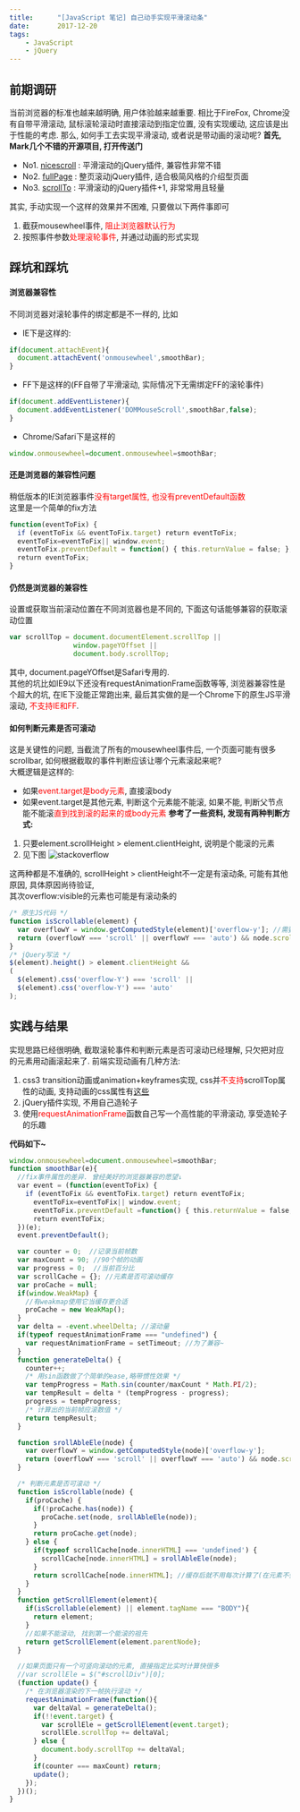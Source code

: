 ```yaml
---
title:      "[JavaScript 笔记] 自己动手实现平滑滚动条"
date:       2017-12-20
tags:
    - JavaScript
    - jQuery
---
```


## 前期调研
当前浏览器的标准也越来越明确, 用户体验越来越重要. 相比于FireFox, Chrome没有自带平滑滚动, 鼠标滚轮滚动时直接滚动到指定位置, 没有实现缓动, 这应该是出于性能的考虑. 那么, 如何手工去实现平滑滚动, 或者说是带动画的滚动呢?
**首先, Mark几个不错的开源项目, 打开传送门**
- No1. <a href="https://github.com/inuyaksa/jquery.nicescroll" target="_blank">nicescroll</a> : 平滑滚动的jQuery插件, 兼容性非常不错
- No2. <a href="https://github.com/alvarotrigo/fullPage.js" target="_blank">fullPage</a> : 整页滚动jQuery插件, 适合极简风格的介绍型页面
- No3. <a href="https://github.com/flesler/jquery.scrollTo" target="_blank">scrollTo</a> : 平滑滚动的jQuery插件+1, 非常常用且轻量

其实, 手动实现一个这样的效果并不困难, 只要做以下两件事即可
1. 截获mousewheel事件,<span style="color: #ff0000;"> 阻止浏览器默认行为</span>
2. 按照事件参数<span style="color: #ff0000;">处理滚轮事件</span>, 并通过动画的形式实现

## 踩坑和踩坑
#### 浏览器兼容性   
不同浏览器对滚轮事件的绑定都是不一样的, 比如
- IE下是这样的:
```js
if(document.attachEvent){
  document.attachEvent('onmousewheel',smoothBar);
}
```
- FF下是这样的(FF自带了平滑滚动, 实际情况下无需绑定FF的滚轮事件)
```js
if(document.addEventListener){
  document.addEventListener('DOMMouseScroll',smoothBar,false);
}
```
- Chrome/Safari下是这样的
```js
window.onmousewheel=document.onmousewheel=smoothBar;
```
#### 还是浏览器的兼容性问题  
稍低版本的IE浏览器事件<span style="color: #ff0000;">没有target属性, 也没有preventDefault函数</span>  
这里是一个简单的fix方法  
```js
function(eventToFix) {
  if (eventToFix && eventToFix.target) return eventToFix;
  eventToFix=eventToFix|| window.event;
  eventToFix.preventDefault = function() { this.returnValue = false; };
  return eventToFix;
}
```
#### 仍然是浏览器的兼容性  
设置或获取当前滚动位置在不同浏览器也是不同的, 下面这句话能够兼容的获取滚动位置   
```js
var scrollTop = document.documentElement.scrollTop || 
                window.pageYOffset || 
                document.body.scrollTop;
```
其中, document.pageYOffset是Safari专用的.   
其他的坑比如IE9以下还没有requestAnimationFrame函数等等, 浏览器兼容性是个超大的坑, 在IE下没能正常跑出来, 最后其实做的是一个Chrome下的原生JS平滑滚动, <span style="color: #ff0000;">不支持IE和FF</span>.  

#### 如何判断元素是否可滚动

这是关键性的问题, 当截流了所有的mousewheel事件后, 一个页面可能有很多scrollbar, 如何根据截取的事件判断应该让哪个元素滚起来呢?  
大概逻辑是这样的:  
- 如果<span style="color: #ff0000;">event.target是body元素</span>, 直接滚body
- 如果event.target是其他元素, 判断这个元素能不能滚, 如果不能, 判断父节点能不能滚<span style="color: #ff0000;">直到找到滚的起来的或body元素</span>
<strong>参考了一些资料, 发现有两种判断方式:</strong>  
1. 只要element.scrollHeight > element.clientHeight, 说明是个能滚的元素
2. 见下图
![stackoverflow](//filecdn.code2life.top/isScrollable.png)

这两种都是不准确的, scrollHeight > clientHeight不一定是有滚动条, 可能有其他原因, 具体原因尚待验证,  
其次overflow:visible的元素也可能是有滚动条的  
```js
/* 原生JS代码 */
function isScrollable(element) {
  var overflowY = window.getComputedStyle(element)['overflow-y']; //需要根据计算后的style判断而不能根据元素的css属性
  return (overflowY === 'scroll' || overflowY === 'auto') && node.scrollHeight > node.clientHeight;
}
/* jQuery写法 */
$(element).height() > element.clientHeight && 
( 
  $(element).css('overflow-Y') === 'scroll' || 
  $(element).css('overflow-Y') === 'auto'
);
```
## 实践与结果
实现思路已经很明确, 截取滚轮事件和判断元素是否可滚动已经理解, 只欠把对应的元素用动画滚起来了.
前端实现动画有几种方法:
1. css3 transition动画或animation+keyframes实现, css并<span style="color: #ff0000;">不支持</span>scrollTop属性的动画, 支持动画的css属性有<a href="//oli.jp/2010/css-animatable-properties/">这些</a>
2. jQuery插件实现, 不用自己造轮子  
3. 使用<span style="color: #ff0000;">requestAnimationFrame</span>函数自己写一个高性能的平滑滚动, 享受造轮子的乐趣  

  
**代码如下~**
```js
window.onmousewheel=document.onmousewheel=smoothBar;
function smoothBar(e){ 
  //fix事件属性的差异. 曾经美好的浏览器兼容的愿望↓
  var event = (function(eventToFix) {
    if (eventToFix && eventToFix.target) return eventToFix;
      eventToFix=eventToFix|| window.event;
      eventToFix.preventDefault =function() { this.returnValue = false; };
      return eventToFix;
  })(e);
  event.preventDefault();

  var counter = 0;  //记录当前帧数
  var maxCount = 90; //90个帧的动画
  var progress = 0;  //当前百分比
  var scrollCache = {}; //元素是否可滚动缓存
  var proCache = null;
  if(window.WeakMap) {
    //有weakmap使用它当缓存更合适
    proCache = new WeakMap();
  }
  var delta = -event.wheelDelta; //滚动量
  if(typeof requestAnimationFrame === "undefined") {
    var requestAnimationFrame = setTimeout; //为了兼容~
  }
  function generateDelta() {
    counter++;
    /* 用sin函数做了个简单的ease,略带惯性效果 */
    var tempProgress = Math.sin(counter/maxCount * Math.PI/2);
    var tempResult = delta * (tempProgress - progress);
    progress = tempProgress;
    /* 计算出的当前帧应滚数值 */
    return tempResult;
  }

  function srollAbleEle(node) {
    var overflowY = window.getComputedStyle(node)['overflow-y'];
    return (overflowY === 'scroll' || overflowY === 'auto') && node.scrollHeight > node.clientHeight;
  }

  /* 判断元素是否可滚动 */
  function isScrollable(node) {
    if(proCache) {
      if(!proCache.has(node)) {
        proCache.set(node, srollAbleEle(node));
      }
      return proCache.get(node);
    } else {
      if(typeof scrollCache[node.innerHTML] === 'undefined') {
        scrollCache[node.innerHTML] = srollAbleEle(node);
      }
      return scrollCache[node.innerHTML]; //缓存后就不用每次计算了(在元素不会动态改变属性的前提下)
    }
  }
  function getScrollElement(element){
    if(isScrollable(element) || element.tagName === "BODY"){
      return element;
    }
    //如果不能滚动, 找到第一个能滚的祖先
    return getScrollElement(element.parentNode);
  }

  //如果页面只有一个可竖向滚动的元素, 直接指定比实时计算快很多
  //var scrollEle = $("#scrollDiv")[0];
  (function update() {
    /* 在浏览器渲染的下一帧执行滚动 */
    requestAnimationFrame(function(){
      var deltaVal = generateDelta();
      if(!!event.target) {
        var scrollEle = getScrollElement(event.target);
        scrollEle.scrollTop += deltaVal;
      } else {
        document.body.scrollTop += deltaVal;
      }
      if(counter === maxCount) return;
      update();
    });
  })();
}
```
